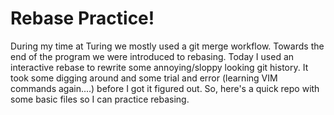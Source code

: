 # Rebase Practice!
During my time at Turing we mostly used a git merge workflow.  Towards the end of the program we were introduced to rebasing.  Today I used an interactive rebase to rewrite some annoying/sloppy looking git history.  It took some digging around and some trial and error (learning VIM commands again....) before I got it figured out.  So, here's a quick repo with some basic files so I can practice rebasing.
